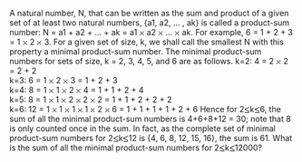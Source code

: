    A natural number, N, that can be written as the sum and product of a given set of at least two natural numbers, {a1, a2, ... , ak} is called a product-sum number: N = a1 + a2 + ... + ak = a1 <img src='images/symbol_times.gif' width='9' height='9' alt='&times;' border='0' style='vertical-align:middle;' /> a2 <img src='images/symbol_times.gif' width='9' height='9' alt='&times;' border='0' style='vertical-align:middle;' /> ... <img src='images/symbol_times.gif' width='9' height='9' alt='&times;' border='0' style='vertical-align:middle;' /> ak. For example, 6 = 1 + 2 + 3 = 1 <img src='images/symbol_times.gif' width='9' height='9' alt='&times;' border='0' style='vertical-align:middle;' /> 2 <img src='images/symbol_times.gif' width='9' height='9' alt='&times;' border='0' style='vertical-align:middle;' /> 3. For a given set of size, k, we shall call the smallest N with this property a minimal product-sum number. The minimal product-sum numbers for sets of size, k = 2, 3, 4, 5, and 6 are as follows. k=2: 4 = 2 <img src='images/symbol_times.gif' width='9' height='9' alt='&times;' border='0' style='vertical-align:middle;' /> 2 = 2 + 2<br /> k=3: 6 = 1 <img src='images/symbol_times.gif' width='9' height='9' alt='&times;' border='0' style='vertical-align:middle;' /> 2 <img src='images/symbol_times.gif' width='9' height='9' alt='&times;' border='0' style='vertical-align:middle;' /> 3 = 1 + 2 + 3<br /> k=4: 8 = 1 <img src='images/symbol_times.gif' width='9' height='9' alt='&times;' border='0' style='vertical-align:middle;' /> 1 <img src='images/symbol_times.gif' width='9' height='9' alt='&times;' border='0' style='vertical-align:middle;' /> 2 <img src='images/symbol_times.gif' width='9' height='9' alt='&times;' border='0' style='vertical-align:middle;' /> 4 = 1 + 1 + 2 + 4<br /> k=5: 8 = 1 <img src='images/symbol_times.gif' width='9' height='9' alt='&times;' border='0' style='vertical-align:middle;' /> 1 <img src='images/symbol_times.gif' width='9' height='9' alt='&times;' border='0' style='vertical-align:middle;' /> 2 <img src='images/symbol_times.gif' width='9' height='9' alt='&times;' border='0' style='vertical-align:middle;' /> 2 <img src='images/symbol_times.gif' width='9' height='9' alt='&times;' border='0' style='vertical-align:middle;' /> 2  = 1 + 1 + 2 + 2 + 2<br /> k=6: 12 = 1 <img src='images/symbol_times.gif' width='9' height='9' alt='&times;' border='0' style='vertical-align:middle;' /> 1 <img src='images/symbol_times.gif' width='9' height='9' alt='&times;' border='0' style='vertical-align:middle;' /> 1 <img src='images/symbol_times.gif' width='9' height='9' alt='&times;' border='0' style='vertical-align:middle;' /> 1 <img src='images/symbol_times.gif' width='9' height='9' alt='&times;' border='0' style='vertical-align:middle;' /> 2 <img src='images/symbol_times.gif' width='9' height='9' alt='&times;' border='0' style='vertical-align:middle;' /> 6 = 1 + 1 + 1 + 1 + 2 + 6 Hence for 2<img src='images/symbol_le.gif' width='10' height='12' alt='&le;' border='0' style='vertical-align:middle;' />k<img src='images/symbol_le.gif' width='10' height='12' alt='&le;' border='0' style='vertical-align:middle;' />6, the sum of all the minimal product-sum numbers is 4+6+8+12 = 30; note that 8 is only counted once in the sum. In fact, as the complete set of minimal product-sum numbers for 2<img src='images/symbol_le.gif' width='10' height='12' alt='&le;' border='0' style='vertical-align:middle;' />k<img src='images/symbol_le.gif' width='10' height='12' alt='&le;' border='0' style='vertical-align:middle;' />12 is {4, 6, 8, 12, 15, 16}, the sum is 61. What is the sum of all the minimal product-sum numbers for 2<img src='images/symbol_le.gif' width='10' height='12' alt='&le;' border='0' style='vertical-align:middle;' />k<img src='images/symbol_le.gif' width='10' height='12' alt='&le;' border='0' style='vertical-align:middle;' />12000?   